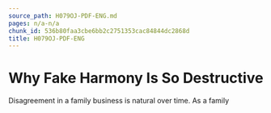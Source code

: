 ```yaml
---
source_path: H079OJ-PDF-ENG.md
pages: n/a-n/a
chunk_id: 536b80faa3cbe6bb2c2751353cac84844dc2868d
title: H079OJ-PDF-ENG
---
```

# Why Fake Harmony Is So Destructive

Disagreement in a family business is natural over time. As a family
